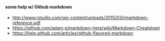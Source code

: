 #### some help w/ Github markdown
* http://www.rstudio.com/wp-content/uploads/2015/03/rmarkdown-reference.pdf
* https://github.com/adam-p/markdown-here/wiki/Markdown-Cheatsheet
* https://help.github.com/articles/github-flavored-markdown

